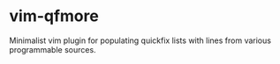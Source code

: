 # vim-qfmore
Minimalist vim plugin for populating quickfix lists with lines from various programmable sources.
